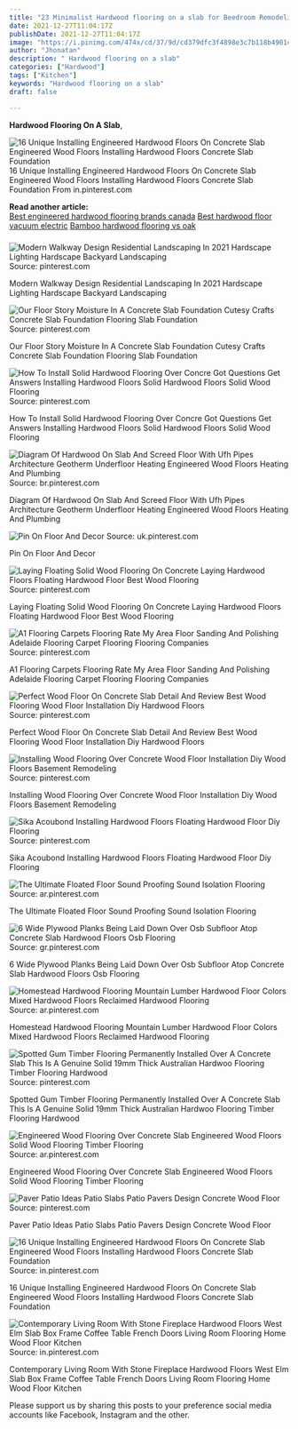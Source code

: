 ```yaml
---
title: "23 Minimalist Hardwood flooring on a slab for Beedroom Remodeling"
date: 2021-12-27T11:04:17Z
publishDate: 2021-12-27T11:04:17Z
image: "https://i.pinimg.com/474x/cd/37/9d/cd379dfc3f4898e3c7b118b4901c5588.jpg"
author: "Jhonatan"
description: " Hardwood flooring on a slab"
categories: ["Hardwood"]
tags: ["Kitchen"]
keywords: "Hardwood flooring on a slab"
draft: false

---
```

<!-- Head tag Code -->
**Hardwood Flooring On A Slab**, 

![16 Unique Installing Engineered Hardwood Floors On Concrete Slab Engineered Wood Floors Installing Hardwood Floors Concrete Slab Foundation](https://i.pinimg.com/originals/b4/bc/ea/b4bceaeb3337f774e62a3c191f4cc6a7.jpg "16 Unique Installing Engineered Hardwood Floors On Concrete Slab Engineered Wood Floors Installing Hardwood Floors Concrete Slab Foundation")
16 Unique Installing Engineered Hardwood Floors On Concrete Slab Engineered Wood Floors Installing Hardwood Floors Concrete Slab Foundation From in.pinterest.com

**Read another article:**  
[Best engineered hardwood flooring brands canada](/best-engineered-hardwood-flooring-brands-canada/)
[Best hardwood floor vacuum electric](/best-hardwood-floor-vacuum-electric/)
[Bamboo hardwood flooring vs oak](/bamboo-hardwood-flooring-vs-oak/)




### 

 


![Modern Walkway Design Residential Landscaping In 2021 Hardscape Lighting Hardscape Backyard Landscaping](https://i.pinimg.com/originals/a9/f8/b4/a9f8b4ad7a2f121555e95568e59094a6.jpg "Modern Walkway Design Residential Landscaping In 2021 Hardscape Lighting Hardscape Backyard Landscaping")
Source: pinterest.com

Modern Walkway Design Residential Landscaping In 2021 Hardscape Lighting Hardscape Backyard Landscaping  

![Our Floor Story Moisture In A Concrete Slab Foundation Cutesy Crafts Concrete Slab Foundation Flooring Slab Foundation](https://i.pinimg.com/474x/c6/30/ce/c630ce61bc18f1c7d533b92a7d4e2d44.jpg "Our Floor Story Moisture In A Concrete Slab Foundation Cutesy Crafts Concrete Slab Foundation Flooring Slab Foundation")
Source: pinterest.com

Our Floor Story Moisture In A Concrete Slab Foundation Cutesy Crafts Concrete Slab Foundation Flooring Slab Foundation  

![How To Install Solid Hardwood Flooring Over Concre Got Questions Get Answers Installing Hardwood Floors Solid Hardwood Floors Solid Wood Flooring](https://i.pinimg.com/originals/bd/e4/18/bde418b22c1fbf14935d8b934cc37fc0.jpg "How To Install Solid Hardwood Flooring Over Concre Got Questions Get Answers Installing Hardwood Floors Solid Hardwood Floors Solid Wood Flooring")
Source: pinterest.com

How To Install Solid Hardwood Flooring Over Concre Got Questions Get Answers Installing Hardwood Floors Solid Hardwood Floors Solid Wood Flooring  

![Diagram Of Hardwood On Slab And Screed Floor With Ufh Pipes Architecture Geotherm Underfloor Heating Engineered Wood Floors Heating And Plumbing](https://i.pinimg.com/736x/b0/13/8e/b0138e2a56ea1d08debe41de820fa200.jpg "Diagram Of Hardwood On Slab And Screed Floor With Ufh Pipes Architecture Geotherm Underfloor Heating Engineered Wood Floors Heating And Plumbing")
Source: br.pinterest.com

Diagram Of Hardwood On Slab And Screed Floor With Ufh Pipes Architecture Geotherm Underfloor Heating Engineered Wood Floors Heating And Plumbing  

![Pin On Floor And Decor](https://i.pinimg.com/originals/0d/f8/70/0df870ce9769ac6d5f4a83660f405db6.jpg "Pin On Floor And Decor")
Source: uk.pinterest.com

Pin On Floor And Decor  

![Laying Floating Solid Wood Flooring On Concrete Laying Hardwood Floors Floating Hardwood Floor Best Wood Flooring](https://i.pinimg.com/originals/12/9e/38/129e38e0f2dceb96ee6296092b741238.jpg "Laying Floating Solid Wood Flooring On Concrete Laying Hardwood Floors Floating Hardwood Floor Best Wood Flooring")
Source: pinterest.com

Laying Floating Solid Wood Flooring On Concrete Laying Hardwood Floors Floating Hardwood Floor Best Wood Flooring  

![A1 Flooring Carpets Flooring Rate My Area Floor Sanding And Polishing Adelaide Flooring Carpet Flooring Flooring Companies](https://i.pinimg.com/736x/26/09/89/2609895f1e28bc3302a5f5192d0bb350--carpet-flooring-bamboo.jpg "A1 Flooring Carpets Flooring Rate My Area Floor Sanding And Polishing Adelaide Flooring Carpet Flooring Flooring Companies")
Source: pinterest.com

A1 Flooring Carpets Flooring Rate My Area Floor Sanding And Polishing Adelaide Flooring Carpet Flooring Flooring Companies  

![Perfect Wood Floor On Concrete Slab Detail And Review Best Wood Flooring Wood Floor Installation Diy Hardwood Floors](https://i.pinimg.com/736x/00/d4/78/00d47883df3fd549f25ef05169f84826.jpg "Perfect Wood Floor On Concrete Slab Detail And Review Best Wood Flooring Wood Floor Installation Diy Hardwood Floors")
Source: pinterest.com

Perfect Wood Floor On Concrete Slab Detail And Review Best Wood Flooring Wood Floor Installation Diy Hardwood Floors  

![Installing Wood Flooring Over Concrete Wood Floor Installation Diy Wood Floors Basement Remodeling](https://i.pinimg.com/originals/57/4c/a1/574ca13a0fc41ca081e191eaa062d900.jpg "Installing Wood Flooring Over Concrete Wood Floor Installation Diy Wood Floors Basement Remodeling")
Source: pinterest.com

Installing Wood Flooring Over Concrete Wood Floor Installation Diy Wood Floors Basement Remodeling  

![Sika Acoubond Installing Hardwood Floors Floating Hardwood Floor Diy Flooring](https://i.pinimg.com/originals/95/17/42/951742a03aa8d19d81fb77768fa0e11e.jpg "Sika Acoubond Installing Hardwood Floors Floating Hardwood Floor Diy Flooring")
Source: pinterest.com

Sika Acoubond Installing Hardwood Floors Floating Hardwood Floor Diy Flooring  

![The Ultimate Floated Floor Sound Proofing Sound Isolation Flooring](https://i.pinimg.com/originals/55/78/35/557835fd23d0c824ab45bf7122be99aa.jpg "The Ultimate Floated Floor Sound Proofing Sound Isolation Flooring")
Source: ar.pinterest.com

The Ultimate Floated Floor Sound Proofing Sound Isolation Flooring  

![6 Wide Plywood Planks Being Laid Down Over Osb Subfloor Atop Concrete Slab Hardwood Floors Osb Flooring](https://i.pinimg.com/474x/b8/d0/9c/b8d09c5c3d8d08fe5b527bf4b002f6dd--concrete-slab-osb.jpg "6 Wide Plywood Planks Being Laid Down Over Osb Subfloor Atop Concrete Slab Hardwood Floors Osb Flooring")
Source: gr.pinterest.com

6 Wide Plywood Planks Being Laid Down Over Osb Subfloor Atop Concrete Slab Hardwood Floors Osb Flooring  

![Homestead Hardwood Flooring Mountain Lumber Hardwood Floor Colors Mixed Hardwood Floors Reclaimed Hardwood Flooring](https://i.pinimg.com/736x/ec/94/f8/ec94f8ab2be74954fa63a325df2d7099--homesteads-for-the-home.jpg "Homestead Hardwood Flooring Mountain Lumber Hardwood Floor Colors Mixed Hardwood Floors Reclaimed Hardwood Flooring")
Source: ar.pinterest.com

Homestead Hardwood Flooring Mountain Lumber Hardwood Floor Colors Mixed Hardwood Floors Reclaimed Hardwood Flooring  

![Spotted Gum Timber Flooring Permanently Installed Over A Concrete Slab This Is A Genuine Solid 19mm Thick Australian Hardwoo Flooring Timber Flooring Hardwood](https://i.pinimg.com/736x/00/99/48/009948da72066c4d4847a582779b7875--thursday-friday-timber-flooring.jpg "Spotted Gum Timber Flooring Permanently Installed Over A Concrete Slab This Is A Genuine Solid 19mm Thick Australian Hardwoo Flooring Timber Flooring Hardwood")
Source: pinterest.com

Spotted Gum Timber Flooring Permanently Installed Over A Concrete Slab This Is A Genuine Solid 19mm Thick Australian Hardwoo Flooring Timber Flooring Hardwood  

![Engineered Wood Flooring Over Concrete Slab Engineered Wood Floors Solid Wood Flooring Timber Flooring](https://i.pinimg.com/originals/6c/0f/1b/6c0f1beeeea42079bec4cadd730f4969.jpg "Engineered Wood Flooring Over Concrete Slab Engineered Wood Floors Solid Wood Flooring Timber Flooring")
Source: ar.pinterest.com

Engineered Wood Flooring Over Concrete Slab Engineered Wood Floors Solid Wood Flooring Timber Flooring  

![Paver Patio Ideas Patio Slabs Patio Pavers Design Concrete Wood Floor](https://i.pinimg.com/originals/66/57/db/6657dbc7c6759a66b13da3332c409ac5.jpg "Paver Patio Ideas Patio Slabs Patio Pavers Design Concrete Wood Floor")
Source: pinterest.com

Paver Patio Ideas Patio Slabs Patio Pavers Design Concrete Wood Floor  

![16 Unique Installing Engineered Hardwood Floors On Concrete Slab Engineered Wood Floors Installing Hardwood Floors Concrete Slab Foundation](https://i.pinimg.com/originals/b4/bc/ea/b4bceaeb3337f774e62a3c191f4cc6a7.jpg "16 Unique Installing Engineered Hardwood Floors On Concrete Slab Engineered Wood Floors Installing Hardwood Floors Concrete Slab Foundation")
Source: in.pinterest.com

16 Unique Installing Engineered Hardwood Floors On Concrete Slab Engineered Wood Floors Installing Hardwood Floors Concrete Slab Foundation  

![Contemporary Living Room With Stone Fireplace Hardwood Floors West Elm Slab Box Frame Coffee Table French Doors Living Room Flooring Home Wood Floor Kitchen](https://i.pinimg.com/474x/cd/37/9d/cd379dfc3f4898e3c7b118b4901c5588.jpg "Contemporary Living Room With Stone Fireplace Hardwood Floors West Elm Slab Box Frame Coffee Table French Doors Living Room Flooring Home Wood Floor Kitchen")
Source: in.pinterest.com

Contemporary Living Room With Stone Fireplace Hardwood Floors West Elm Slab Box Frame Coffee Table French Doors Living Room Flooring Home Wood Floor Kitchen  

Please support us by sharing this posts to your preference social media accounts like Facebook, Instagram and the other.

